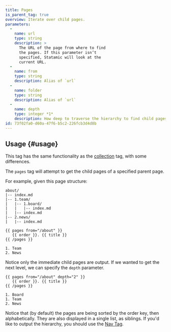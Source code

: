 ```yaml
---
title: Pages
is_parent_tag: true
overview: Iterate over child pages.
parameters:
  -
    name: url
    type: string
    description: >
      The URL of the page from where to find
      the pages. If this parameter isn’t
      specified, Statamic will look at the
      current URL.
  -
    name: from
    type: string
    description: Alias of `url`
  -
    name: folder
    type: string
    description: Alias of `url`
  -
    name: depth
    type: integer *1*
    description: How deep to traverse the hierarchy to find child pages.
id: 73f02fa0-d60a-47f6-b5c2-226fcb3d4d8b
---
```

## Usage {#usage}

This tag has the same functionality as the [collection](collection) tag, with some differences.

The `pages` tag will attempt to get the child pages of a specified parent page.

For example, given this page structure:

``` .language-files
about/
|-- index.md
|-- 1.team/
|   |-- 1.board/
|   |   |-- index.md
|   |-- index.md
|-- 2.news/
|   |-- index.md
```

```
{{ pages from="/about" }}
   {{ order }}. {{ title }}
{{ /pages }}
```

``` .language-output
1. Team
2. News
```

Notice only the immediate child pages are output. If we wanted to get the next level, we can specify the `depth` parameter.

```
{{ pages from="/about" depth="2" }}
   {{ order }}. {{ title }}
{{ /pages }}
```

``` .language-output
1. Board
1. Team
2. News
```

Notice that (by default) the pages are being sorted by the order key, then alphabetically. They are also displayed in a
single list, as siblings. If you'd like to output the hierarchy, you should use the [Nav Tag](/docs/tags/nav).

[collection]: /docs/tags/collection
